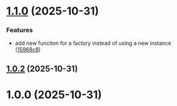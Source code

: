 # [1.1.0](https://github.com/Kysumi/dyno-cql/compare/v1.0.2...v1.1.0) (2025-10-31)


### Features

* add new funciton for a factory instead of using a new instance ([15968c8](https://github.com/Kysumi/dyno-cql/commit/15968c899cd9a39ef88e90a4e0ce7e762bb604c2))

## [1.0.2](https://github.com/Kysumi/dyno-cql/compare/v1.0.1...v1.0.2) (2025-10-31)

# 1.0.0 (2025-10-31)
